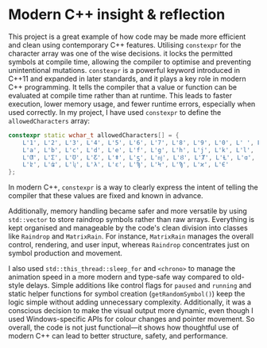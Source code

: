 # Modern C++ insight & reflection

This project is a great example of how code may be made more efficient and clean using contemporary C++ features. Utilising `constexpr` for the character array was one of the wise decisions. it locks the permitted symbols at compile time, allowing the compiler to optimise and preventing unintentional mutations. `constexpr` is a powerful keyword introduced in C++11 and expanded in later standards, and it plays a key role in modern C++ programming. It tells the compiler that a value or function can  be evaluated at compile time rather than at runtime. This leads to faster execution, lower memory usage, and fewer runtime errors, especially when used correctly.
In my project, I have used `constexpr` to define the `allowedCharacters` array:

```cpp
constexpr static wchar_t allowedCharacters[] = {
    L'1', L'2', L'3', L'4', L'5', L'6', L'7', L'8', L'9', L'0', L' ', L' ', L' ', L' ',
    L'a', L'b', L'c', L'd', L'e', L'f', L'g', L'h', L'j', L'k', L'l',
    L'Ƣ', L'Ʃ', L'Ʊ', L'Ƹ', L'ǂ', L'ƽ', L'ǌ', L'Ȣ', L'Ⱦ', L'Ƚ', L'ɑ', L'ɤ', L'ʑ',
    L'ʫ', L'ʥ', L'ʮ', L'λ', L'ε', L'Ϡ', L'Ϟ', L'Ϡ', L'ϰ', L'Є'
};
```

In modern C++, `constexpr` is a way to clearly express the intent of telling the compiler that these values are fixed and known in advance.

Additionally, memory handling became safer and more versatile by using `std::vector` to store raindrop symbols rather than raw arrays. Everything is kept organised and manageable by the code's clean division into classes like `Raindrop` and `MatrixRain`. For instance, `MatrixRain` manages the overall control, rendering, and user input, whereas `Raindrop` concentrates just on symbol production and movement.

I also used `std::this_thread::sleep_for` and `<chrono>` to manage the animation speed in a more modern and type-safe way compared to old-style delays. Simple additions like control flags for `paused` and `running` and static helper functions for symbol creation (`getRandomSymbol()`) keep the logic simple without adding unnecessary complexity. Additionally, it was a conscious decision to make the visual output more dynamic, even though I used Windows-specific APIs for colour changes and pointer movement.  So overall, the code is not just functional—it shows how thoughtful use of modern C++ can lead to better structure, safety, and performance.
